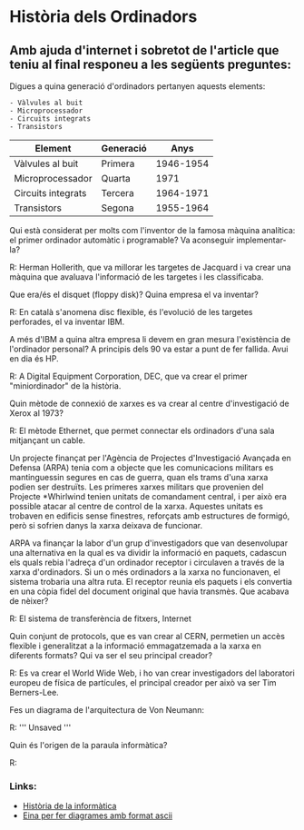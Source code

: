 # Història dels Ordinadors 

## Amb ajuda d'internet i sobretot de l'article que teniu al final responeu a les següents preguntes:

Digues a quina generació d'ordinadors pertanyen aquests elements:

    - Vàlvules al buit    
    - Microprocessador
    - Circuits integrats
    - Transistors

| Element 			| Generació | Anys		|
| ---------------	| ------ 	| ----- 	|
| Vàlvules al buit  | Primera 	| 1946-1954 |
| Microprocessador  | Quarta 	| 1971		|
| Circuits integrats| Tercera 	| 1964-1971 |
| Transistors		| Segona 	| 1955-1964 |

Qui està considerat per molts com l'inventor de la famosa màquina analítica: el primer ordinador automàtic i programable? Va aconseguir implementar-la?

R: Herman Hollerith, que va millorar les targetes de Jacquard i va crear una màquina que avaluava l'informació de les targetes i les classificaba.  

Que era/és el disquet (floppy disk)? Quina empresa el va inventar?

R:  En català s'anomena disc flexible, és l'evolució de les targetes perforades, el va inventar IBM.

A més d'IBM a quina altra empresa li devem en gran mesura l'existència de l'ordinador personal? A principis dels 90 va estar a punt de fer fallida. Avui en dia és HP.

R: A Digital Equipment Corporation, DEC, que va crear el primer "miniordinador" de la història. 

Quin mètode de connexió de xarxes es va crear al centre d'investigació de Xerox al 1973?

R: El mètode Ethernet, que permet connectar els ordinadors d'una sala mitjançant un cable. 

Un projecte finançat per l'Agència de Projectes d'Investigació Avançada en Defensa (ARPA) tenia com a objecte que les comunicacions militars es mantinguessin segures en cas de guerra, quan els trams d'una xarxa podien ser destruïts. Les primeres xarxes militars que provenien del Projecte *Whirlwind tenien unitats de comandament central, i per això era possible atacar al centre de control de la xarxa. Aquestes unitats es trobaven en edificis sense finestres, reforçats amb estructures de formigó, però si sofrien danys la xarxa deixava de funcionar.

ARPA va finançar la labor d'un grup d'investigadors que van desenvolupar una alternativa en la qual es va dividir la informació en paquets, cadascun els quals rebia l'adreça d'un ordinador receptor i circulaven a través de la xarxa d'ordinadors. Si un o més ordinadors a la xarxa no funcionaven, el sistema trobaria una altra ruta. El receptor reunia els paquets i els convertia en una còpia fidel del document original que havia transmès. Que acabava de nèixer?

R: El sistema de transferència de fitxers, Internet

Quin conjunt de protocols, que es van crear al CERN, permetien un accès flexible i generalitzat a la informació emmagatzemada a la xarxa en diferents formats? Qui va ser el seu principal creador?

R: Es va crear el World Wide Web, i ho van crear investigadors del laboratori europeu de física de partícules, el principal creador per això va ser Tim Berners-Lee. 

Fes un diagrama de l'arquitectura de Von Neumann:

R: '''
Unsaved
'''

Quin és l'origen de la paraula informàtica?

R: 

### Links:

* [Història de la informàtica](https://www.bbvaopenmind.com/articulo/historia-de-la-informatica)
* [Eina per fer diagrames amb format ascii](http://asciiflow.com)

